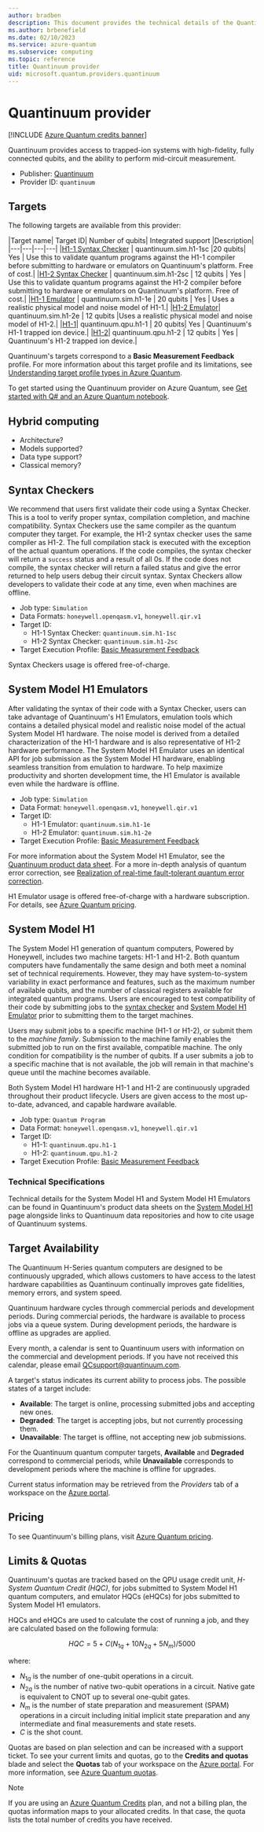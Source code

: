 ```yaml
---
author: bradben
description: This document provides the technical details of the Quantinuum quantum provider
ms.author: brbenefield
ms.date: 02/10/2023
ms.service: azure-quantum
ms.subservice: computing
ms.topic: reference
title: Quantinuum provider
uid: microsoft.quantum.providers.quantinuum
---
```


# Quantinuum provider

[!INCLUDE [Azure Quantum credits banner](includes/azure-quantum-credits.md)]

<!--

> [!IMPORTANT]
> Quantinuum target IDs were updated as of October, 2022. Currently, both the old and new target IDs are valid, however, the old target IDs will eventually be phased out. Please use the new target IDs to submit jobs, and update any code or job scripts to reflect the new IDs.

| Old target name | New target name |
| ---- | ---- |
| quantinuum.hqs-lt-s1 | quantinuum.qpu.h1-1 |
| quantinuum.hqs-lt-s1-apival | quantinuum.sim.h1-1sc |
| quantinuum.hqs-lt-s2 | quantinuum.qpu.h1-2 |
| quantinuum.hqs-lt-s2-apival | quantinuum.sim.h1-2sc |
| quantinuum.hqs-lt-s1-sim | quantinuum.sim.h1-1e |
| quantinuum.hqs-lt-s2-sim | quantinuum.sim.h1-2e |
| quantinuum.hqs-lt | quantinuum.qpu.h1 |

-->

Quantinuum provides access to trapped-ion systems with high-fidelity, fully connected qubits, and the ability to perform mid-circuit measurement.

- Publisher: [Quantinuum](https://www.quantinuum.com)
- Provider ID: `quantinuum`

## Targets

The following targets are available from this provider:

|Target name|	Target ID| Number of qubits| Integrated support |Description|
|---|---|---|---|
|[H1-1 Syntax Checker](#syntax-checkers) |	quantinuum.sim.h1-1sc	|20 qubits| Yes | Use this to validate quantum programs against the H1-1 compiler before submitting to hardware or emulators on Quantinuum's platform. Free of cost.|
|[H1-2 Syntax Checker](#syntax-checkers) |	quantinuum.sim.h1-2sc |	12 qubits	| Yes | Use this to validate quantum programs against the H1-2 compiler before submitting to hardware or emulators on Quantinuum's platform. Free of cost.|
|[H1-1 Emulator](#system-model-h1-emulators) |	quantinuum.sim.h1-1e | 20 qubits	| Yes |  Uses a realistic physical model and noise model of H1-1.|
|[H1-2 Emulator](#system-model-h1-emulators)|	quantinuum.sim.h1-2e | 12 qubits	|Uses a realistic physical model and noise model of H1-2.|
|[H1-1](#system-model-h1)|	quantinuum.qpu.h1-1 |	20 qubits| Yes | 	Quantinuum's H1-1 trapped ion device.|
|[H1-2](#system-model-h1)|	quantinuum.qpu.h1-2	| 12 qubits	| Yes | Quantinuum's H1-2 trapped ion device.|

Quantinuum's targets correspond to a **Basic Measurement Feedback** profile. For more information about this target profile and its limitations, see [Understanding target profile types in Azure Quantum](xref:microsoft.quantum.target-profiles#create-and-run-applications-for-basic-measurement-feedback-profile-targets).

To get started using the Quantinuum provider on Azure Quantum, see [Get started with Q# and an Azure Quantum notebook](xref:microsoft.quantum.get-started.notebooks).

## Hybrid computing

- Architecture?
- Models supported?
- Data type support?
- Classical memory?

## Syntax Checkers

We recommend that users first validate their code using a Syntax Checker. This is a tool to verify proper syntax, compilation completion, and machine compatibility. Syntax Checkers use the same compiler as the quantum computer they target. For example, the H1-2 syntax checker uses the same compiler as H1-2. The full compilation stack is executed with the exception of the actual quantum operations. If the code compiles, the syntax checker will return a `success` status and a result of all 0s. If the code does not compile, the syntax checker will return a failed status and give the error returned to help users debug their circuit syntax. Syntax Checkers allow developers to validate their code at any time, even when machines are offline.

- Job type: `Simulation`
- Data Formats: `honeywell.openqasm.v1`, `honeywell.qir.v1`
- Target ID:
  - H1-1 Syntax Checker: `quantinuum.sim.h1-1sc` 
  - H1-2 Syntax Checker: `quantinuum.sim.h1-2sc`
- Target Execution Profile: [Basic Measurement Feedback](xref:microsoft.quantum.target-profiles)


Syntax Checkers usage is offered free-of-charge.

## System Model H1 Emulators

After validating the syntax of their code with a Syntax Checker, users can take advantage of Quantinuum's H1 Emulators, emulation tools which contains a detailed physical model and realistic noise model of the actual System Model H1 hardware. The noise model is derived from a detailed characterization of the H1-1 hardware and is also representative of H1-2 hardware performance. The System Model H1 Emulator uses an identical API for job submission as the System Model H1 hardware, enabling seamless transition from emulation to hardware. To help maximize productivity and shorten development time, the H1 Emulator is available even while the hardware is offline.

- Job type: `Simulation`
- Data Format: `honeywell.openqasm.v1`, `honeywell.qir.v1`
- Target ID: 
  - H1-1 Emulator: `quantinuum.sim.h1-1e` 
  - H1-2 Emulator: `quantinuum.sim.h1-2e`
- Target Execution Profile: [Basic Measurement Feedback](xref:microsoft.quantum.target-profiles)

For more information about the System Model H1 Emulator, see the [Quantinuum product data sheet](https://assets-global.website-files.com/617730fbcf7b7c387194556a/633af5b6ef0513fe5a5615af_Quantinuum%20H1%20Emulator%20Product%20Data%20Sheet%20v5-1%2003OCT22.pdf). For a more in-depth analysis of quantum error correction, see [Realization of real-time fault-tolerant quantum error correction](https://arxiv.org/abs/2107.07505).

H1 Emulator usage is offered free-of-charge with a hardware subscription. For details, see [Azure Quantum pricing](xref:microsoft.quantum.providers-pricing).

## System Model H1

The System Model H1 generation of quantum computers, Powered by Honeywell, includes two machine targets: H1-1 and H1-2. Both quantum computers have fundamentally the same design and both meet a nominal set of technical requirements. However, they may have system-to-system variability in exact performance and features, such as the maximum number of available qubits, and the number of classical registers available for integrated quantum programs. Users are encouraged to test compatibility of their code by submitting jobs to the [syntax checker](#syntax-checkers) and [System Model H1 Emulator](#system-model-h1-emulators) prior to submitting them to the target machines.  

Users may submit jobs to a specific machine (H1-1 or H1-2), or submit them to the *machine family*.  Submission to the machine family enables the submitted job to run on the first available, compatible machine. The only condition for compatibility is the number of qubits. If a user submits a job to a specific machine that is not available, the job will remain in that machine's queue until the machine becomes available.

Both System Model H1 hardware H1-1 and H1-2 are continuously upgraded throughout their product lifecycle. Users are given access to the most up-to-date, advanced, and capable hardware available.

- Job type: `Quantum Program`
- Data Format: `honeywell.openqasm.v1`, `honeywell.qir.v1`
- Target ID:
  - H1-1: `quantinuum.qpu.h1-1`
  - H1-2: `quantinuum.qpu.h1-2`
- Target Execution Profile: [Basic Measurement Feedback](xref:microsoft.quantum.target-profiles)

### Technical Specifications

Technical details for the System Model H1 and System Model H1 Emulators can be found in Quantinuum's product data sheets on the [System Model H1](https://www.quantinuum.com/products/h1) page alongside links to Quantinuum data repositories and how to cite usage of Quantinuum systems.

## Target Availability

The Quantinuum H-Series quantum computers are designed to be continuously upgraded, which allows customers to have access to the latest hardware capabilities as Quantinuum continually improves gate fidelities, memory errors, and system speed. 

Quantinuum hardware cycles through commercial periods and development periods. During commercial periods, the hardware is available to process jobs via a queue system. During development periods, the hardware is offline as upgrades are applied.

Every month, a calendar is sent to Quantinuum users with information on the commercial and development periods. If you have not received this calendar, please email QCsupport@quantinuum.com.

A target's status indicates its current ability to process jobs. The possible states of a target include:

- **Available**: The target is online, processing submitted jobs and accepting new ones.
- **Degraded**: The target is accepting jobs, but not currently processing them.
- **Unavailable**: The target is offline, not accepting new job submissions.

For the Quantinuum quantum computer targets, **Available** and **Degraded** correspond to commercial periods, while **Unavailable** corresponds to development periods where the machine is offline for upgrades.

Current status information may be retrieved from the *Providers* tab of a workspace on the [Azure portal](https://portal.azure.com).

## Pricing

To see Quantinuum's billing plans, visit [Azure Quantum pricing](xref:microsoft.quantum.providers-pricing).

## Limits & Quotas

Quantinuum's quotas are tracked based on the QPU usage credit unit, *H-System Quantum Credit (HQC)*, for jobs submitted to System Model H1 quantum computers, and emulator HQCs (eHQCs) for jobs submitted to System Model H1 emulators.

HQCs and eHQCs are used to calculate the cost of running a job, and they are calculated based on the following formula:

$$
HQC = 5 + C(N_{1q} + 10 N_{2q} + 5 N_m)/5000
$$

where:

- $N_{1q}$ is the number of one-qubit operations in a circuit.
- $N_{2q}$ is the number of native two-qubit operations in a circuit. Native gate is equivalent to CNOT up to several one-qubit gates.
- $N_{m}$ is the number of state preparation and measurement (SPAM) operations in a circuit including initial implicit state preparation and any intermediate and final measurements and state resets.
- $C$ is the shot count.

Quotas are based on plan selection and can be increased with a support ticket. To see your current limits and quotas, go to the **Credits and quotas** blade and select the **Quotas** tab of your workspace on the [Azure portal](https://portal.azure.com). For more information, see [Azure Quantum quotas](xref:microsoft.quantum.quotas).

> [!NOTE]
> If you are using an [Azure Quantum Credits](xref:microsoft.quantum.credits) plan, and not a billing plan, the quotas information maps to your allocated credits. In that case, the quota lists the total number of credits you have received.
